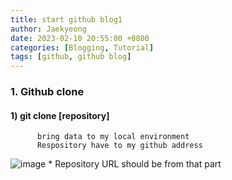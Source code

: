 ```yaml
---
title: start github blog1 
author: Jaekyeong
date: 2023-02-10 20:55:00 +0800
categories: [Blogging, Tutorial]
tags: [github, github blog]
---
```


### 1. Github clone

  #### 1) git clone [repository]
          bring data to my local environment
          Respository have to my github address
![image](https://user-images.githubusercontent.com/96701717/218189551-2d31685d-15f9-469d-ab89-8942701fe848.png)
          * Repository URL should be from that part
  

